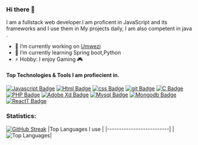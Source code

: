 ### Hi there 👋
I am a fullstack web developer.I am proficent in JavaScript and  its frameworks and I use them in My projects daily, I am also competent in java .

- 🔭 I’m currently working on [Umwezi](https://umwezimediaconsult.vercel.app/)<br>
- 🌱 I’m currently learning Spring boot,Python
- ⚡ Hobby: I enjoy Gaming 🎮

#### Top Technologies & Tools I am profiecient in.
[![Javascript Badge](https://img.shields.io/badge/-Javascript-F0DB4F?style=for-the-badge&labelColor=black&logo=javascript&logoColor=F0DB4F)](#)  [![Html Badge](https://img.shields.io/badge/html%20-%23E34F26.svg?&style=for-the-badge&labelColor=black&logo=html5&logoColor=white)](#)  [![css Badge](https://img.shields.io/badge/css%20-%231572B6.svg?&style=for-the-badge&labelColor=black&logo=css3&logoColor=white)](#)  [![git Badge](https://img.shields.io/badge/git%20-%23F05032.svg?&style=for-the-badge&labelColor=black&logo=git&logoColor=white)](#)  [![C Badge](https://img.shields.io/badge/c-%2300599C.svg?style=for-the-badge&logo=c&logoColor=white)](#) [![PHP Badge](https://img.shields.io/badge/php-%23777BB4.svg?style=for-the-badge&logo=php&logoColor=white)](#)  [![Adobe Xd Badge](https://img.shields.io/badge/adobexd-%23FF26BE.svg?style=for-the-badge&logo=adobexd&logoColor=white)](#)  [![Mysql Badge](https://img.shields.io/badge/mysql-%2300f.svg?style=for-the-badge&logo=mysql&logoColor=white)](#) [![Mongodb Badge](https://img.shields.io/badge/MongoDB-4EA94B?style=for-the-badge&logo=mongodb&logoColor=white)](#) [![ReactT Badge](https://img.shields.io/badge/React-20232A?style=for-the-badge&logo=react&logoColor=61DAFB)](#)
### Statistics:
[![GitHub Streak](https://ntagungira.herokuapp.com?user=Ntagungira-cmd&date_format=M%20j%5B%2C%20Y%5D&show_icons=true&hide_border=true&theme=tokyonight)](https://git.io/streak-stats)
|Top Languages I use       |
|--------------------------|
|![Top Languages](https://github-readme-stats.vercel.app/api/top-langs/?username=Ntagungira-cmd&langs_count=10&hide_border=true&theme=tokyonight&layout=compact)|

